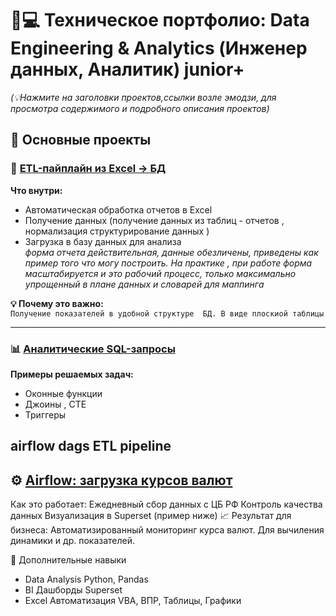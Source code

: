 # 🧑💻 Техническое портфолио: Data Engineering & Analytics (Инженер данных, Аналитик) junior+
*(💡Нажмите на заголовки проектов,ссылки возле эмодзи, для просмотра содержимого и подробного описания проектов)*  

## 🔗 Основные проекты

### 📌 [ETL-пайплайн из Excel → БД](https://github.com/ted-d/etl_parse_excel_pipline)  
**Что внутри:**  
- Автоматическая обработка отчетов в Excel  
- Получение данных (получение данных из таблиц - отчетов , нормализация структурирование данных )  
- Загрузка в базу данных для анализа  
 *форма отчета действительная, данные обезличены, приведены как пример того что могу построить. На практике , при работе форма масштабируется и это рабочий процесс, только максимально упрощенный в плане данных и словарей для маппинга*

**💡 Почему это важно:**  
`Получение показателей в удобной структуре  БД. В виде плоскиой таблицы`

---

### 📊 [Аналитические SQL-запросы](https://github.com/ted-d/sql-analyst-portfolio)  
**Примеры решаемых задач:**  
- Оконные функции  
- Джоины , CTE  
- Триггеры
## airflow dags ETL pipeline
## ⚙️ [Airflow: загрузка курсов валют](https://github.com/ted-d/airflow)
Как это работает:
Ежедневный сбор данных с ЦБ РФ
Контроль качества данных
Визуализация в Superset (пример ниже)
📈 Результат для бизнеса:
Автоматизированный мониторинг курса валют. Для вычиления динамики и др. показателей.

🤖 Дополнительные навыки


* Data Analysis		Python, Pandas
* BI	Дашборды	Superset
* Excel Автоматизация   VBA, ВПР, Таблицы, Графики
